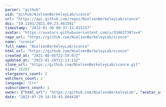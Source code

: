 ```yaml
---
parser: "github"
uid: "github/NielsenBerkeleyLab/sconce"
url: "https://api.github.com/repos/NielsenBerkeleyLab/sconce"
doi: "10.1101/2021.09.23.461581"
timestamp: "2022-01-30 00:37:12.015157"
avatar: "https://avatars.githubusercontent.com/u/33462730?v=4"
repo_url: "https://github.com/NielsenBerkeleyLab/sconce"
name: "sconce"
full_name: "NielsenBerkeleyLab/sconce"
html_url: "https://github.com/NielsenBerkeleyLab/sconce"
created_at: "2021-08-05T22:59:07Z"
updated_at: "2022-01-28T12:13:15Z"
clone_url: "https://github.com/NielsenBerkeleyLab/sconce.git"
size: 16283
stargazers_count: 2
watchers_count: 2
language: "C++"
subscribers_count: 1
owner: {"html_url": "https://github.com/NielsenBerkeleyLab", "avatar_url": "https://avatars.githubusercontent.com/u/33462730?v=4", "login": "NielsenBerkeleyLab", "type": "Organization"}
date: "2023-07-29 14:18:45.884420"
---
```

